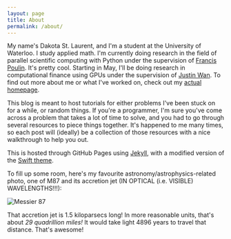 ```yaml
---
layout: page
title: About
permalink: /about/
---
```


My name's Dakota St. Laurent, and I'm a student at the University of Waterloo. I study applied math. I'm currently doing research in the field of parallel scientific computing with Python under the supervision of [Francis Poulin](https://uwaterloo.ca/poulin-research-group/). It's pretty cool. Starting in May, I'll be doing research in computational finance using GPUs under the supervision of [Justin Wan](https://cs.uwaterloo.ca/~jwlwan/). To find out more about me or what I've worked on, check out my [actual homepage](http://stdako.com).

This blog is meant to host tutorials for either problems I've been stuck on for a while, or random things. If you're a programmer, I'm sure you've come across a problem that takes a lot of time to solve, and you had to go through several resources to piece things together. It's happened to me many times, so each post will (ideally) be a collection of those resources with a nice walkthrough to help you out.

This is hosted through GitHub Pages using [Jekyll](http://jekyllrb.com), with a modified version of the [Swift theme](https://github.com/pranavrajs/swift).

To fill up some room, here's my favourite astronomy/astrophysics-related photo, one of M87 and its accretion jet (IN OPTICAL (i.e. VISIBLE) WAVELENGTHS!!!):

![Messier 87](http://upload.wikimedia.org/wikipedia/commons/3/39/M87_jet.jpg "Messier 87")

That accretion jet is 1.5 kiloparsecs long! In more reasonable units, that's about *29 quadrillion miles!* It would take light 4896 years to travel that distance. That's awesome!